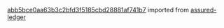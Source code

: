 [abb5bce0aa63b3c2bfd3f5185cbd28881af741b7](https://github.com/insolar/assured-ledger/commit/abb5bce0aa63b3c2bfd3f5185cbd28881af741b7) imported from [assured-ledger](https://github.com/insolar/assured-ledger)
